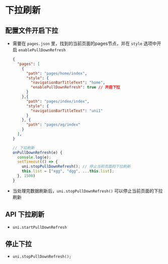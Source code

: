 # 下拉刷新

## 配置文件开启下拉

  - 需要在 `pages.json` 里，找到的当前页面的pages节点，并在 `style` 选项中开启 `enablePullDownRefresh`

    ```json
    {
      "pages": [
        {
          "path": "pages/home/index",
          "style": {
            "navigationBarTitleText": "home",
            "enablePullDownRefresh": true // 开启下拉
          }
        },{
          "path": "pages/index/index",
          "style": {
            "navigationBarTitleText": "uni1"
          }
        }, {
          "path": "pages/xg/index"
        }
      ],
    }
    ```

    ```js
    // 下拉刷新
    onPullDownRefresh(e) {
      console.log(e);
      setTimeout(() => {
        uni.stopPullDownRefresh(); // 停止当前页面的下拉刷新
        this.list = ["xgg", "dgg", ...this.list];
      }, 1500)
    }
    ```

  - 当处理完数据刷新后，`uni.stopPullDownRefresh()` 可以停止当前页面的下拉刷新

## API 下拉刷新

  - `uni.startPullDownRefresh`

## 停止下拉

  - `uni.stopPullDownRefresh();`
